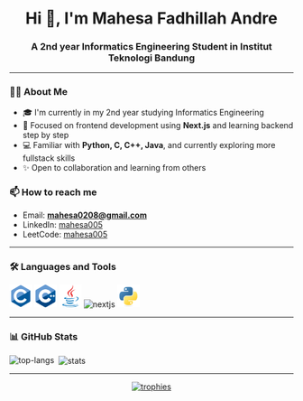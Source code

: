 <h1 align="center">Hi 👋, I'm Mahesa Fadhillah Andre</h1>
<h3 align="center">A 2nd year Informatics Engineering Student in Institut Teknologi Bandung</h3>

---

### 👨‍💻 About Me
- 🎓 I'm currently in my 2nd year studying Informatics Engineering  
- 🌱 Focused on frontend development using **Next.js** and learning backend step by step  
- 💻 Familiar with **Python, C, C++, Java**, and currently exploring more fullstack skills  
- ✨ Open to collaboration and learning from others  

### 📫 How to reach me
- Email: **mahesa0208@gmail.com**
- LinkedIn: [mahesa005](https://linkedin.com/in/mahesa005)
- LeetCode: [mahesa005](https://leetcode.com/mahesa005)

---

### 🛠️ Languages and Tools
<p align="left">
  <img src="https://raw.githubusercontent.com/devicons/devicon/master/icons/c/c-original.svg" alt="c" width="40" height="40"/>
  <img src="https://raw.githubusercontent.com/devicons/devicon/master/icons/cplusplus/cplusplus-original.svg" alt="cpp" width="40" height="40"/>
  <img src="https://raw.githubusercontent.com/devicons/devicon/master/icons/java/java-original.svg" alt="java" width="40" height="40"/>
  <img src="https://cdn.worldvectorlogo.com/logos/nextjs-2.svg" alt="nextjs" width="40" height="40"/>
  <img src="https://raw.githubusercontent.com/devicons/devicon/master/icons/python/python-original.svg" alt="python" width="40" height="40"/>
</p>

---

### 📊 GitHub Stats
<p>
  <img align="left" src="https://github-readme-stats.vercel.app/api/top-langs?username=mahesa005&show_icons=true&locale=en&layout=compact" alt="top-langs" />
</p>
<p>&nbsp;
  <img align="center" src="https://github-readme-stats.vercel.app/api?username=mahesa005&show_icons=true&locale=en" alt="stats" />
</p>

---

<p align="center">
  <a href="https://github.com/ryo-ma/github-profile-trophy">
    <img src="https://github-profile-trophy.vercel.app/?username=mahesa005&theme=onedark&column=3&margin-w=15&margin-h=15" alt="trophies"/>
  </a>
</p>
